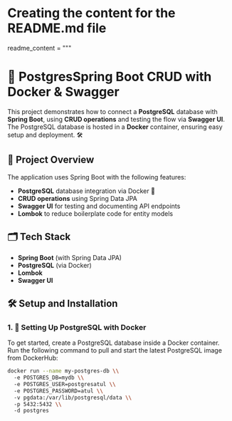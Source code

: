 # Creating the content for the README.md file
readme_content = """
# 🐘 PostgresSpring Boot CRUD with Docker & Swagger

This project demonstrates how to connect a **PostgreSQL** database with **Spring Boot**, using **CRUD operations** and testing the flow via **Swagger UI**. The PostgreSQL database is hosted in a **Docker** container, ensuring easy setup and deployment. 🛠️

## 🚀 Project Overview

The application uses Spring Boot with the following features:
- **PostgreSQL** database integration via Docker 🐳
- **CRUD operations** using Spring Data JPA
- **Swagger UI** for testing and documenting API endpoints
- **Lombok** to reduce boilerplate code for entity models

## 🗂️ Tech Stack

- **Spring Boot** (with Spring Data JPA)
- **PostgreSQL** (via Docker)
- **Lombok**
- **Swagger UI**

## 🛠️ Setup and Installation

### 1. 🐳 Setting Up PostgreSQL with Docker

To get started, create a PostgreSQL database inside a Docker container. Run the following command to pull and start the latest PostgreSQL image from DockerHub:

```bash
docker run --name my-postgres-db \\
  -e POSTGRES_DB=mydb \\
  -e POSTGRES_USER=postgresatul \\
  -e POSTGRES_PASSWORD=atul \\
  -v pgdata:/var/lib/postgresql/data \\
  -p 5432:5432 \\
  -d postgres


